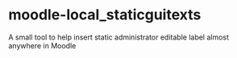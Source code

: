 moodle-local_staticguitexts
===========================

A small tool to help insert static administrator editable label almost anywhere in Moodle
